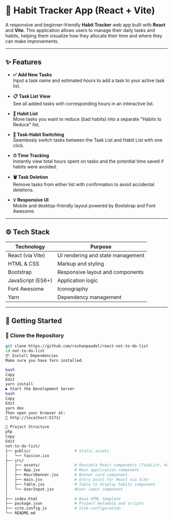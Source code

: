 # 🧠 Habit Tracker App (React + Vite)

A responsive and beginner-friendly **Habit Tracker** web app built with **React** and **Vite**. This application allows users to manage their daily tasks and habits, helping them visualize how they allocate their time and where they can make improvements.

---

## ✨ Features

- **✅ Add New Tasks**  
  Input a task name and estimated hours to add a task to your active task list.

- **📋 Task List View**  
  See all added tasks with corresponding hours in an interactive list.

- **🚫 Habit List**  
  Move tasks you want to reduce (bad habits) into a separate "Habits to Reduce" list.

- **🔁 Task-Habit Switching**  
  Seamlessly switch tasks between the Task List and Habit List with one click.

- **⏱ Time Tracking**  
  Instantly view total hours spent on tasks and the potential time saved if habits were avoided.

- **🗑 Task Deletion**  
  Remove tasks from either list with confirmation to avoid accidental deletions.

- **💡 Responsive UI**  
  Mobile and desktop-friendly layout powered by Bootstrap and Font Awesome.

---

## ⚙️ Tech Stack

| Technology        | Purpose                           |
| ----------------- | --------------------------------- |
| React (via Vite)  | UI rendering and state management |
| HTML & CSS        | Markup and styling                |
| Bootstrap         | Responsive layout and components  |
| JavaScript (ES6+) | Application logic                 |
| Font Awesome      | Iconography                       |
| Yarn              | Dependency management             |

---

## 🚀 Getting Started

### 🔄 Clone the Repository

```bash
git clone https://github.com/roshanpaudel/react-not-to-do-list
cd not-to-do-list
📦 Install Dependencies
Make sure you have Yarn installed.

bash
Copy
Edit
yarn install
▶️ Start the Development Server
bash
Copy
Edit
yarn dev
Then open your browser at:
📍 http://localhost:5173/

🔧 Project Structure
php
Copy
Edit
not-to-do-list/
├── public/                   # Static assets
│   └── favicon.ico
├── src/
│   ├── assets/               # Reusable React components (TaskList, HabitList, Form, etc.)
│   ├── App.jsx               # Main application component
│   ├── HoursBanner.jsx       # Banner card component
│   ├── main.jsx              # Entry point for React via Vite
│   ├── Table.jsx             # Table to display habits component
│   └── UserInput.jsx         #User input component
│
├── index.html                # Base HTML template
├── package.json              # Project metadata and scripts
├── vite.config.js            # Vite configuration
└── README.md
```
